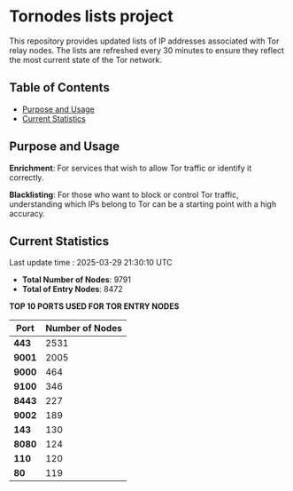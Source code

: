 # Tornodes lists project

This repository provides updated lists of IP addresses associated with Tor relay nodes. The lists are refreshed every 30 minutes to ensure they reflect the most current state of the Tor network.

## Table of Contents

- [Purpose and Usage](#purpose-and-usage)
- [Current Statistics](#current-statistics)


## Purpose and Usage

**Enrichment**: For services that wish to allow Tor traffic or identify it correctly.

**Blacklisting**: For those who want to block or control Tor traffic, understanding which IPs belong to Tor can be a starting point with a high accuracy.

## Current Statistics

Last update time : 2025-03-29 21:30:10 UTC

- **Total Number of Nodes**: 9791
- **Total of Entry Nodes**: 8472

**TOP 10 PORTS USED FOR TOR ENTRY NODES**

| **Port** | **Number of Nodes** |
|------|-----------------|
| **443**   | 2531  |
| **9001**   | 2005  |
| **9000**   | 464  |
| **9100**   | 346  |
| **8443**   | 227  |
| **9002**   | 189  |
| **143**   | 130  |
| **8080**   | 124  |
| **110**   | 120  |
| **80**   | 119  |

